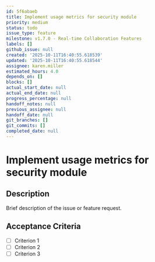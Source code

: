 ```yaml
---
id: 5f6abaeb
title: Implement usage metrics for security module
priority: medium
status: todo
issue_type: feature
milestone: v1.7.0 - Real-time Collaboration Features
labels: []
github_issue: null
created: '2025-10-11T16:40:55.618539'
updated: '2025-10-11T16:40:55.618544'
assignee: karen.miller
estimated_hours: 4.0
depends_on: []
blocks: []
actual_start_date: null
actual_end_date: null
progress_percentage: null
handoff_notes: null
previous_assignee: null
handoff_date: null
git_branches: []
git_commits: []
completed_date: null
---
```


# Implement usage metrics for security module

## Description

Brief description of the issue or feature request.

## Acceptance Criteria

- [ ] Criterion 1
- [ ] Criterion 2
- [ ] Criterion 3